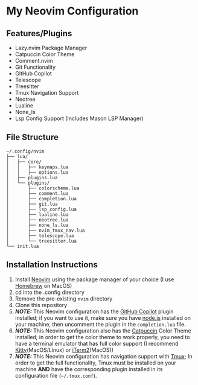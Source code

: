 # My Neovim Configuration

## Features/Plugins
- Lazy.nvim Package Manager
- Catpuccin Color Theme
- Comment.nvim
- Git Functionality
- GitHub Copilot
- Telescope
- Treesitter
- Tmux Navigation Support
- Neotree
- Lualine
- None_ls
- Lsp Config Support (Includes Mason LSP Manager)

## File Structure
```
~/.config/nvim
├── lua/
│   ├── core/
│   │   ├── keymaps.lua
│   │   ├── options.lua
│   ├── plugins.lua
│   └── plugins/
│       ├── colorscheme.lua
│       ├── comment.lua
│       ├── completion.lua
│       ├── git.lua
│       ├── lsp_config.lua
│       ├── lualine.lua
│       ├── neotree.lua
│       ├── none_ls.lua
│       ├── nvim_tmux_nav.lua
│       ├── telescope.lua
│       └── treesitter.lua
└── init.lua
```

## Installation Instructions
1. Install [Neovim](https://neovim.io) using the package manager of your choice (I use [Homebrew](https://brew.sh) on MacOS)
2. cd into the .config directory
3. Remove the pre-existing `nvim` directory
4. Clone this repository
5. ***NOTE:*** This Neovim configuration has the [GitHub Copilot](https://github.com/github/copilot.vim) plugin installed; if you want to use it, make sure you have [node.js](https://nodejs.org/en) installed on your machine, then uncomment the plugin in the `completion.lua` file.
6. ***NOTE:*** This Neovim configuration also has the [Catpuccin](https://github.com/catppuccin/catppuccin) Color Theme installed; in order to get the color theme to work properly, you need to have a terminal emulator that has full color support (I recommend [Kitty](https://sw.kovidgoyal.net/kitty/)(MacOS/Linux) or [iTerm2](https://iterm2.com)(MacOS))
7. ***NOTE:*** This Neovim configuration has navigation support with [Tmux](https://github.com/tmux/tmux/wiki); In order to get the full functionality, Tmux must be installed on your machine **AND** have the corresponding plugin installed in its configuration file (`~/.tmux.conf`).
